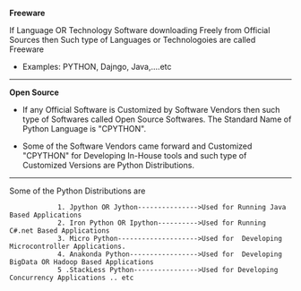 **Freeware**

If Language OR Technology Software downloading Freely from Official Sources then Such type of Languages or Technologoies are called Freeware

- Examples:  PYTHON, Dajngo, Java,....etc

---

**Open Source**

- If any Official Software is Customized by Software Vendors then such type of Softwares called Open Source Softwares.
The Standard Name of Python Language is "CPYTHON".

- Some of the Software Vendors came forward and Customized "CPYTHON" for Developing In-House tools and such type of Customized Versions are Python Distributions.

---

Some of the Python Distributions are

				1. Jpython OR Jython--------------->Used for Running Java Based Applications
				2. Iron Python OR Ipython---------->Used for Running C#.net Based Applications
				3. Micro Python-------------------->Used for  Developing Microcontroller Applications.
				4. Anakonda Python----------------->Used for  Developing BigData OR Hadoop Based Applications
				5 .StackLess Python---------------->Used for Developing Concurrency Applications .. etc

